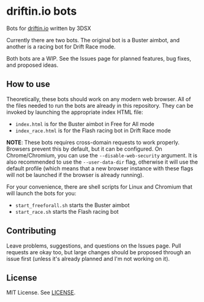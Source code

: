 # driftin.io bots

Bots for [driftin.io](http://driftin.io) written by 3DSX

Currently there are two bots. The original bot is a Buster aimbot, and another is a racing bot for Drift Race mode.

Both bots are a WIP. See the Issues page for planned features, bug fixes, and proposed ideas.

## How to use

Theoretically, these bots should work on any modern web browser. All of the files needed to run the bots are already in this repository. They can be invoked by launching the appropriate index HTML file:
* `index.html` is for the Buster aimbot in Free for All mode
* `index_race.html` is for the Flash racing bot in Drift Race mode

**NOTE**: These bots requires cross-domain requests to work properly. Browsers prevent this by default, but it can be configured. On Chrome/Chromium, you can use the `--disable-web-security` argument. It is also recommended to use the `--user-data-dir` flag, otherwise it will use the default profile (which means that a new browser instance with these flags will not be launched if the browser is already running).

For your convenience, there are shell scripts for Linux and Chromium that will launch the bots for you:
* `start_freeforall.sh` starts the Buster aimbot
* `start_race.sh` starts the Flash racing bot

## Contributing

Leave problems, suggestions, and questions on the Issues page. Pull requests are okay too, but large changes should be proposed through an issue first (unless it's already planned and I'm not working on it).

## License

MIT License. See [LICENSE](LICENSE).
